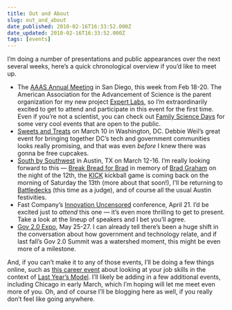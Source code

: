 ```yaml
---
title: Out and About
slug: out_and_about
date_published: 2010-02-16T16:33:52.000Z
date_updated: 2010-02-16T16:33:52.000Z
tags: [events]
---
```


I’m doing a number of presentations and public appearances over the next several weeks, here’s a quick chronological overview if you’d like to meet up.

- The [AAAS Annual Meeting](http://www.aaas.org/meetings/) in San Diego, this week from Feb 18-20. The American Association for the Advancement of Science is the parent organization for my new project [Expert Labs](http://expertlabs.org/), so I’m extraordinarily excited to get to attend and participate in this event for the first time. Even if you’re not a scientist, you can check out [Family Science Days](http://www.aaas.org/meetings/2010/program/fsd/) for some very cool events that are open to the public.
- [Sweets and Treats](http://sweetsandtweets4.eventbrite.com/) on March 10 in Washington, DC. Debbie Weil’s great event for bringing together DC’s tech and government communities looks really promising, and that was even *before* I knew there was gonna be free cupcakes.
- [South by Southwest](http://sxsw.com/) in Austin, TX on March 12-16. I’m really looking forward to this — [Break Bread for Brad](http://a.wholelottanothing.org/2010/02/break-bread-for-brad.html) in memory of [Brad Graham](/2010/01/11/remembering_brad_l_graham.html) on the night of the 12th, the [KICK](http://dashes.com/kick/) kickball game is coming back on the morning of Saturday the 13th (more about that soon!), I’ll be returning to [Battledecks](http://www.rocketboom.com/rb_08_mar_13/) (this time as a judge), and of course all the usual Austin festivities.
- Fast Company’s [Innovation Uncensored](http://innovationuncensored.com/) conference, April 21. I’d be excited just to *attend* this one — it’s even more thrilling to get to present. Take a look at the lineup of speakers and I bet you’ll agree.
- [Gov 2.0 Expo](http://www.gov2expo.com/gov2expo2010), May 25-27. I can already tell there’s been a huge shift in the conversation about how government and technology relate, and if last fall’s Gov 2.0 Summit was a watershed moment, this might be even more of a milestone.

And, if you can’t make it to any of those events, I’ll be doing a few things online, such as [this career event](http://www.careerjoy.com/events/last-years-model-redeeming-and-re-purposing-your-skills-with-legendary-blogger-and-founding-director-of-expertlabs-anil-d) about looking at your job skills in the context of [Last Year’s Model](http://lastyearsmodel.org/). I’ll likely be adding in a few additional events, including Chicago in early March, which I’m hoping will let me meet even more of you. Oh, and of course I’ll be blogging here as well, if you really don’t feel like going anywhere.
